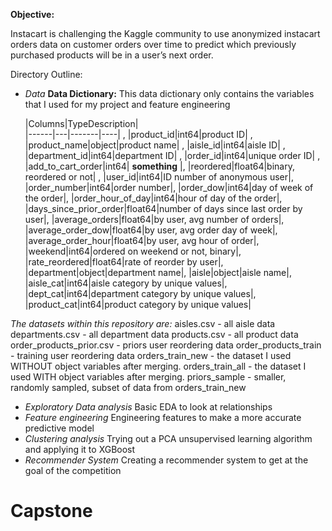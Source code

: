 **Objective:**

Instacart is challenging the Kaggle community to use anonymized instacart orders data on customer orders over time to predict which previously purchased products will be in a user’s next order.


Directory Outline:
- *Data*
**Data Dictionary:**
This data dictionary only contains the variables that I used for my project and feature engineering


    |Columns|TypeDescription|  
    |------|---|-------|----|  ,
    |product_id|int64|product ID|  ,
    |product_name|object|product name|  ,
    |aisle_id|int64|aisle ID|  ,
    |department_id|int64|department ID|  ,
    |order_id|int64|unique order ID|  ,
    |add_to_cart_order|int64| **something** |,
    |reordered|float64|binary, reordered or not| ,
    |user_id|int64|ID number of anonymous user|,
    |order_number|int64|order number|,
    |order_dow|int64|day of week of the order|,
    |order_hour_of_day|int64|hour of day of the order|,
    |days_since_prior_order|float64|number of days since last order by user|,
    |average_orders|float64|by user, avg number of orders|,
    |average_order_dow|float64|by user, avg order day of week|,
    |average_order_hour|float64|by user, avg hour of order|,
    |weekend|int64|ordered on weekend or not, binary|,
    |rate_reordered|float64|rate of reorder by user|,
    |department|object|department name|,
    |aisle|object|aisle name|,
    |aisle_cat|int64|aisle category by unique values|,
    |dept_cat|int64|department category by unique values|,
    |product_cat|int64|product category by unique values|


*The datasets within this repository are:*
aisles.csv - all aisle data
departments.csv - all department data
products.csv - all product data
order_products_prior.csv - priors user reordering data
order_products_train - training user reordering data
orders_train_new - the dataset I used WITHOUT object variables after merging.
orders_train_all - the dataset I used WITH object variables after merging.
priors_sample - smaller, randomly sampled, subset of data from orders_train_new

- *Exploratory Data analysis*
Basic EDA to look at relationships
- *Feature engineering*
Engineering features to make a more accurate predictive model
- *Clustering analysis*
Trying out a PCA unsupervised learning algorithm and applying it to XGBoost
- *Recommender System*
Creating a recommender system to get at the goal of the competition
# Capstone
